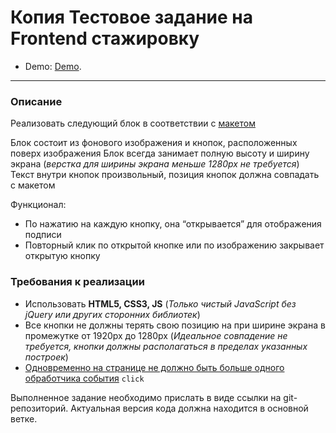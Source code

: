 # Копия Тестовое задание на Frontend стажировку

* Demo: [Demo](https://up.htmlacademy.ru/javascript/28/user/35554).

---

### Описание

Реализовать следующий блок в соответствии с [макетом](https://www.figma.com/file/3gcKt8coTeNhFGnHuHWzjr/%D0%A1%D1%82%D0%B0%D0%B6%D0%B8%D1%80%D0%BE%D0%B2%D0%BA%D0%B0---%D0%A2%D0%B5%D1%81%D1%82%D0%BE%D0%B2%D0%BE%D0%B2%D0%B5-%D0%B7%D0%B0%D0%B4%D0%B0%D0%BD%D0%B8%D0%B5?type=design&node-id=0%3A1&mode=design&t=vrGHG3JQdFUgm3Da-1)

Блок состоит из фонового изображения и кнопок, расположенных поверх изображения
Блок всегда занимает полную высоту и ширину экрана (_верстка для ширины экрана меньше 1280px не требуется_)
Текст внутри кнопок произвольный, позиция кнопок должна совпадать с макетом

Функционал:
* По нажатию на каждую кнопку, она “открывается” для отображения подписи
* Повторный клик по открытой кнопке или по изображению закрывает открытую кнопку

### Требования к реализации
* Использовать **HTML5, CSS3, JS** (_Только чистый JavaScript без jQuery или других сторонних библиотек_)
* Все кнопки не должны терять свою позицию на при ширине экрана в промежутке от 1920px до 1280px (_Идеальное совпадение не требуется, кнопки должны располагаться в пределах указанных построек_)
* <u>Одновременно на странице не должно быть больше одного обработчика события</u> ``click``

Выполненное задание необходимо прислать в виде ссылки на git-репозиторий. Актуальная версия кода должна находится в основной ветке.
